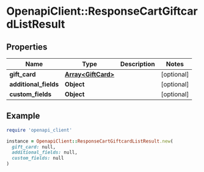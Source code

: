 # OpenapiClient::ResponseCartGiftcardListResult

## Properties

| Name | Type | Description | Notes |
| ---- | ---- | ----------- | ----- |
| **gift_card** | [**Array&lt;GiftCard&gt;**](GiftCard.md) |  | [optional] |
| **additional_fields** | **Object** |  | [optional] |
| **custom_fields** | **Object** |  | [optional] |

## Example

```ruby
require 'openapi_client'

instance = OpenapiClient::ResponseCartGiftcardListResult.new(
  gift_card: null,
  additional_fields: null,
  custom_fields: null
)
```

